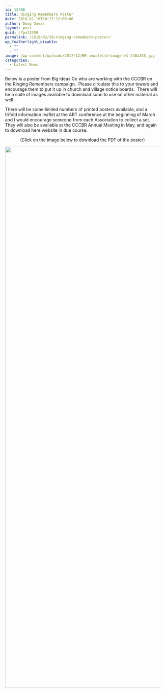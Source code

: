 ```yaml
---
id: 12400
title: Ringing Remembers Poster
date: 2018-02-10T10:27:12+00:00
author: Doug Davis
layout: post
guid: /?p=12400
permalink: /2018/02/10/ringing-remembers-poster/
wp_featherlight_disable:
  - ""
  - ""
image: /wp-content/uploads/2017/12/RR-newsletterimage-v1-240x240.jpg
categories:
  - Latest News
---
```

Below is a poster from Big Ideas Co who are working with the CCCBR on the Ringing Remembers campaign.  Please circulate this to your towers and encourage them to put it up in church and village notice boards.  There will be a suite of images available to download soon to use on other material as well.

There will be some limited numbers of printed posters available, and a trifold information leaflet at the ART conference at the beginning of March and I would encourage someone from each Association to collect a set.  They will also be available at the CCCBR Annual Meeting in May, and again to download here website in due course.

<p style="text-align: center;">
  (Click on the image below to download the PDF of the poster)
</p>

<p style="text-align: center;">
  <a href="https://cccbr.org.uk/wp-content/uploads/2018/02/RR-A4-poster-EH-.pdf" target="_blank" rel="noopener"><img loading="lazy" class="alignnone wp-image-12401 size-full" src="https://cccbr.org.uk/wp-content/uploads/2018/02/RR-A4-poster-EH-page-001.jpg" alt="" width="1240" height="1754" srcset="https://cccbr.org.uk/wp-content/uploads/2018/02/RR-A4-poster-EH-page-001.jpg 1240w, https://cccbr.org.uk/wp-content/uploads/2018/02/RR-A4-poster-EH-page-001-212x300.jpg 212w, https://cccbr.org.uk/wp-content/uploads/2018/02/RR-A4-poster-EH-page-001-768x1086.jpg 768w, https://cccbr.org.uk/wp-content/uploads/2018/02/RR-A4-poster-EH-page-001-724x1024.jpg 724w, https://cccbr.org.uk/wp-content/uploads/2018/02/RR-A4-poster-EH-page-001-300x424.jpg 300w, https://cccbr.org.uk/wp-content/uploads/2018/02/RR-A4-poster-EH-page-001-600x849.jpg 600w" sizes="(max-width: 1240px) 100vw, 1240px" /></a>
</p>

